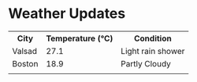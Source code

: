 # Weather Updates

<!-- WEATHER-UPDATE-START -->
<table><tr><th>City</th><th>Temperature (°C)</th><th>Condition</th></tr><tr><td>Valsad</td><td>27.1</td><td>Light rain shower</td></tr><tr><td>Boston</td><td>18.9</td><td>Partly Cloudy</td></tr><tr><td></td><td></td><td></td></tr></table>
<!-- WEATHER-UPDATE-END -->
